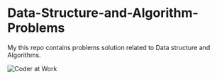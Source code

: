 # Data-Structure-and-Algorithm-Problems

My this repo contains problems solution related to Data structure and Algorithms.

![Coder at Work](https://cloud.githubusercontent.com/assets/4745789/21447248/0884e3b8-c8f8-11e6-8ce3-74ff6502cbca.gif)

